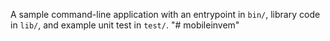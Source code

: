 A sample command-line application with an entrypoint in `bin/`, library code
in `lib/`, and example unit test in `test/`.
"# mobileinvem" 
